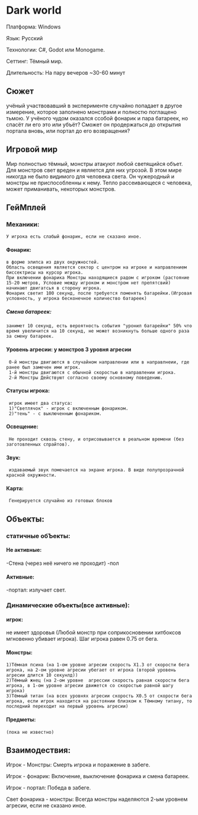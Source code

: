 # Dark world
Платформа: Windows

Язык: Русский

Технологии: C#, Godot или Monogame.

Сеттинг: Тёмный мир.

Длительность: На пару вечеров ~30-60 минут
## Сюжет
учёный участвовавший в эксперименте случайно попадает в другое измерение, которое заполнено монстрами и полностю поглащено тьмою. У учёного чудом оказался ссобой фонарик и пара батареек, но спасёт ли его это или убъёт? Сможет он продержаться до открытия портала вновь, или портал до его возвращения?
## Игровой мир
Мир полностью тёмный, монстры атакуют любой светящийся объет. Для монстров свет вреден и является для них угрозой. В этом мире никогда не было видимого для человека света. Он чужеродный и монстры не приспособленны к нему. Тепло рассеивающеся с человека, может приманивать, некоторых монстров.
## ГейМплей
### Механики:
    У игрока есть слабый фонарик, если не сказано иное.
#### Фонарик: 
    в форме элипса из двух окружностей.
    Область освещения является сектор с центром на игроке и направлением биссектрисы на курсор игрока.
    При включении фонарика Монстры находящиеся радом с игроком (растояние 15-20 метров, Условие между игроком и монстром нет препятсвий) начинают двигатсья в сторону игрока. 
    Фонарик светит 100 секунд, после требуется поменять батарейки.(Игровая условность, у игрока бесконечное количество батареек)
##### Смена батареек: 
    занимет 10 секунд, есть вероятность события "уронил батарейки" 50% что время увеличится на 10 секунд, не может возникнуть больше одного раза за смену батареек.

#### Уровень агресии: у монстров 3 уровня агресии
     0-й монстры двигаются в случайном направлении или в направлнеии, где ранее был замечен ими игрок.
     1-й монстры двигаются с обычной скоростью в направлении игрока.
     2-й Монстры Действуют согласно своему основному поведению.
#### Статусы игрока:
     игрок имеет два статуса:
     1)"Светлячок" - игрок с включенным фонариком.
     2)"тень" - с выключенным фонариком.

#### Освещение:
     Не проходит сквозь стену, и отрисовывается в реальном времени (без заготовленных спрайтов).
#### Звук:
     издаваемый звук помечается на экране игрока. В виде полупрозрачной красной окружности.
#### Карта:
     Генерируется случайно из готовых блоков
## Объекты:
### статичные обЪекты:
#### Не активные:
-Стена (через неё ничего не проходит)
-пол
#### Активные:
-портал: излучает свет.
### Динамические объекты(все активные):
#### игрок:
не имеет здоровья (Любой монстр при соприкосновении хитбоксов мгновенно убивает игрока). Шаг игрока равен 0.75 от бега.
#### Монстры:
    1)Тёмная псина (на 1-ом уровне агресии скорость Х1.3 от скорости бега игрока, на 2-ом уровне агресии убегает от игрока (второй уровень агресии длится 10 секунлд))
    2)Тёмный жнец (на 2-ом уровне  агрессии скорость равная скорости бега игрока, в 1-ом уровне агресии движется со скоростью равной шагу игрока)
    3)Тёмный титан (на всех уровнях агресии скорость Х0.5 от скорости бега игрока, если игрок находится на растоянии близком к Тёмному титану, то последний переходит на первый уровень агресии)
#### Предметы:
    (пока не известно)
## Взаимодествия:
Игрок - Монстры:
  Смерть игрока и поражение в забеге.

Игрок - фонарик:
  Включение, выключение фонарика и смена батареек.

Игрок - портал:
  Победа в забеге.

Свет фонарика - монстры:
  Всегда монстры наделяются 2-ым уровнем агресии, если не сказано иное.
